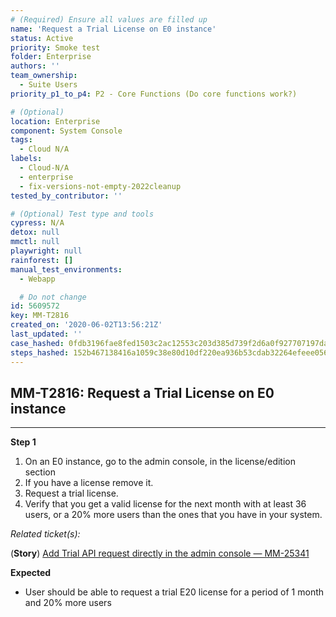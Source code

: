 ```yaml
---
# (Required) Ensure all values are filled up
name: 'Request a Trial License on E0 instance'
status: Active
priority: Smoke test
folder: Enterprise
authors: ''
team_ownership:
  - Suite Users
priority_p1_to_p4: P2 - Core Functions (Do core functions work?)

# (Optional)
location: Enterprise
component: System Console
tags:
  - Cloud N/A
labels:
  - Cloud-N/A
  - enterprise
  - fix-versions-not-empty-2022cleanup
tested_by_contributor: ''

# (Optional) Test type and tools
cypress: N/A
detox: null
mmctl: null
playwright: null
rainforest: []
manual_test_environments:
  - Webapp

  # Do not change
id: 5609572
key: MM-T2816
created_on: '2020-06-02T13:56:21Z'
last_updated: ''
case_hashed: 0fdb3196fae8fed1503c2ac12553c203d385d739f2d6a0f927707197da3a781c3bc44b1d38ca12c00cd0551041e239ca
steps_hashed: 152b467138416a1059c38e80d10df220ea936b53cdab32264efeee056dbdd138bd0dd53cf02391b4a4316c25cc4c3c49
---
```


<!-- (Auto-generated) Based on frontmatter's "key" and "name" -->

## MM-T2816: Request a Trial License on E0 instance

---

**Step 1**

1. On an E0 instance, go to the admin console, in the license/edition section
2. If you have a license remove it.
3. Request a trial license.
4. Verify that you get a valid license for the next month with at least 36 users, or a 20% more users than the ones that you have in your system.

_Related ticket(s):_

(**Story**) [Add Trial API request directly in the admin console — MM-25341](https://mattermost.atlassian.net/browse/MM-25341)

**Expected**

- User should be able to request a trial E20 license for a period of 1 month and 20% more users

